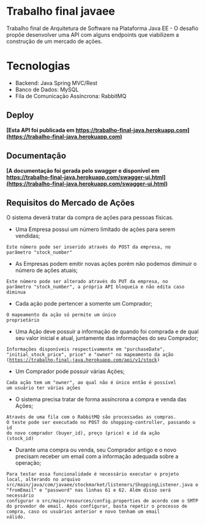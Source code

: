 # Trabalho final javaee
Trabalho final de Arquitetura de Software na Plataforma Java EE - O desafio propõe desenvolver uma API com alguns endpoints que viabilizem a construção de um mercado de ações.

# Tecnologias
- Backend: Java Spring MVC/Rest
- Banco de Dados: MySQL
- Fila de Comunicação Assíncrona: RabbitMQ

## Deploy
**[Esta API foi publicada em https://trabalho-final-java.herokuapp.com](https://trabalho-final-java.herokuapp.com)**

## Documentação
**[A documentação foi gerada pelo swagger e disponível em https://trabalho-final-java.herokuapp.com/swagger-ui.html](https://trabalho-final-java.herokuapp.com/swagger-ui.html)**

## Requisitos do Mercado de Ações
O sistema deverá tratar da compra de ações para pessoas físicas.

- Uma Empresa possui um número limitado de ações para serem vendidas;

<code>Este número pode ser inserido através do POST da empresa, no parâmetro "stock_number"</code>
- As Empresas podem emitir novas ações porém não podemos diminuir o número de ações atuais;

<code>Este número pode ser alterado através do PUT da empresa, no parâmetro "stock_number", a própria API bloqueia e não edita caso diminua</code>
- Cada ação pode pertencer a somente um Comprador;

<code>O mapeamento da ação só permite um único proprietário</code>
- Uma Ação deve possuir a informação de quando foi comprada e de qual seu valor inicial e atual, juntamente das informações do seu Comprador;

<code>Informações disponíveis respectivamente em "purchaseDate", "initial_stock_price", price" e "owner" no mapeamento da ação (https://trabalho-final-java.herokuapp.com/api/v1/stock)</code>
- Um Comprador pode possuir várias Ações;

<code>Cada ação tem um "owner", ao qual não é único então é possível um usuário ter várias ações</code>
- O sistema precisa tratar de forma assíncrona a compra e venda das Ações;

<code>Através de uma fila com o RabbitMQ são processadas as compras.
O teste pode ser executado no POST do shopping-controller, passando o id do novo comprador (buyer_id), preço (price) e id da ação (stock_id)</code>
- Durante uma compra ou venda, seu Comprador antigo e o novo precisam receber um email com a informação adequada sobre a operação;

<code>Para testar essa funcionalidade é necessário executar o projeto local, alterando no arquivo src/main/java/com/javaee/stockmarket/listeners/ShoppingListener.java o "fromEmail" e "password" nas linhas 61 e 62. Além disso será necessário configurar o src/main/resources/config.properties de acordo com o SMTP do provedor de email. Após configurar, basta repetir o processo de compra, caso os usuários anterior e novo tenham um email válido.</code>